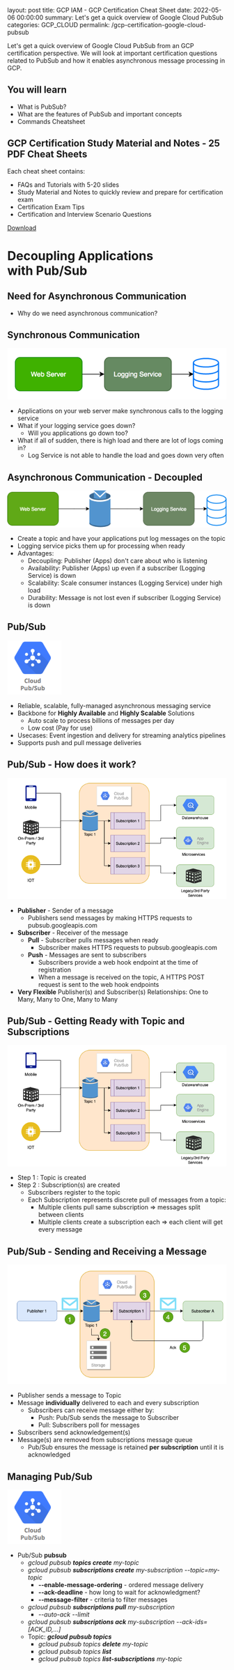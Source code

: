 
layout:     post
title:      GCP IAM - GCP Certification Cheat Sheet
date:       2022-05-06 00:00:00
summary:    Let's get a quick overview of Google Cloud PubSub
categories:  GCP_CLOUD
permalink:  /gcp-certification-google-cloud-pubsub


Let's get a quick overview of Google Cloud PubSub from an GCP certification perspective. We will look at important certification questions related to PubSub and how it enables asynchronous message processing in GCP. 

## You will learn
- What is PubSub?
- What are the features of PubSub and important concepts
- Commands Cheatsheet

## GCP Certification Study Material and Notes - 25 PDF Cheat Sheets

Each cheat sheet contains:
- FAQs and Tutorials with 5-20 slides
- Study Material and Notes to quickly review and prepare for certification exam
- Certification Exam Tips
- Certification and Interview Scenario Questions

<div>
 <a href="https://links.in28minutes.com/cloud-in28minutes-teachable-free-link" target="_blank" class="button instagram">Download</a>
</div>

# Decoupling Applications <BR/>with Pub/Sub


## Need for Asynchronous Communication
- Why do we need asynchronous communication?


## Synchronous Communication
![](./gcpimages/02-Queuing/0-SQS-00.png)
- Applications on your web server make synchronous calls to the logging service
- What if your logging service goes down?
	- Will you applications go down too?
- What if all of sudden, there is high load and there are lot of logs coming in?
	- Log Service is not able to handle the load and goes down very often


## Asynchronous Communication - Decoupled
![](./gcpimages/02-Architecture/0-SQS-1.png)
- Create a topic and have your applications put log messages on the topic
- Logging service picks them up for processing when ready
- Advantages:
	- Decoupling: Publisher (Apps) don't care about who is listening
	- Availability: Publisher (Apps)  up even if a subscriber (Logging Service) is down
	- Scalability: Scale consumer instances (Logging Service) under high load
	- Durability: Message is not lost even if subscriber (Logging Service) is down


## Pub/Sub

![](./gcpimages/00-icons/gcp/pub-sub.png)
- Reliable, scalable, fully-managed asynchronous messaging service
- Backbone for **Highly Available** and **Highly Scalable** Solutions
	- Auto scale to process billions of messages per day
	- Low cost (Pay for use)
- Usecases: Event ingestion and delivery for streaming analytics pipelines
- Supports push and pull message deliveries


## Pub/Sub - How does it work?

![](./gcpimages/02-architecture/00-pubsub-usecases.png)
- **Publisher** - Sender of a message
	- Publishers send messages by making HTTPS requests to pubsub.googleapis.com
- **Subscriber** - Receiver of the message
	- **Pull** - Subscriber pulls messages when ready
		- Subscriber makes HTTPS requests to pubsub.googleapis.com
	- **Push** - Messages are sent to subscribers
		- Subscribers provide a web hook endpoint at the time of registration
		- When a message is received on the topic, A HTTPS POST request is sent to the web hook endpoints
- **Very Flexible** Publisher(s) and Subscriber(s) Relationships: One to Many, Many to One, Many to Many


## Pub/Sub - Getting Ready with Topic and Subscriptions

![](./gcpimages/02-architecture/00-pubsub-usecases.png)
- Step 1 : Topic is created
- Step 2 : Subscription(s) are created 
	- Subscribers register to the topic
	- Each Subscription represents discrete pull of messages from a topic:
		- Multiple clients pull same subscription => messages split between clients
		- Multiple clients create a subscription each => each client will get every message


## Pub/Sub - Sending and Receiving a Message

![](./gcpimages/02-Architecture/00-pubsub-messageflow.png)
- Publisher sends a message to Topic
- Message **individually** delivered to each and every subscription
	- Subscribers can receive message either by:
		- Push: Pub/Sub sends the message to Subscriber
		- Pull: Subscribers poll for messages
- Subscribers send acknowledgement(s)
- Message(s) are removed from subscriptions message queue
	- Pub/Sub ensures the message is retained **per subscription** until it is acknowledged


## Managing Pub/Sub

![](./gcpimages/00-icons/gcp/pub-sub.png)
- Pub/Sub **pubsub**
	- *gcloud pubsub **topics create** my-topic*
	- *gcloud pubsub **subscriptions create** my-subscription --topic=my-topic*
		- **--enable-message-ordering** - ordered message delivery
		- **--ack-deadline** - how long to wait for acknowledgment?
		- **--message-filter** - criteria to filter messages
	- *gcloud pubsub **subscriptions pull** my-subscription*
		- *--auto-ack --limit*
	- *gcloud pubsub **subscriptions ack** my-subscription --ack-ids=[ACK_ID,…]*
	- Topic: ***gcloud pubsub topics***
		- *gcloud pubsub topics **delete** my-topic*
		- *gcloud pubsub topics **list***
		- *gcloud pubsub topics **list-subscriptions** my-topic*
